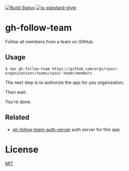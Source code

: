 [![Build Status](https://travis-ci.com/Alheimsins/gh-follow-team.svg?branch=master)](https://travis-ci.com/Alheimsins/gh-follow-team)
[![js-standard-style](https://img.shields.io/badge/code%20style-standard-brightgreen.svg?style=flat)](https://github.com/feross/standard)

# gh-follow-team

Follow all members from a team on GitHub.

## Usage

```
$ npx gh-follow-team https://github.com/orgs/<your-organization>/teams/<your-team>/members
```

The next step is to authorize the app for you organization.

Then wait.

You're done.

## Related

- [gh-follow-team-auth-server](https://github.com/Alheimsins/gh-follow-team-auth-server) auth server for this app

# License

[MIT](LICENSE)
